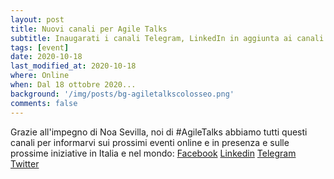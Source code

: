 ```yaml
---
layout: post
title: Nuovi canali per Agile Talks
subtitle: Inaugarati i canali Telegram, LinkedIn in aggiunta ai canali Facebook e Twitter 
tags: [event]
date: 2020-10-18
last_modified_at: 2020-10-18
where: Online
when: Dal 18 ottobre 2020...
background: '/img/posts/bg-agiletalkscolosseo.png'
comments: false
---
```


Grazie all'impegno di Noa Sevilla, noi di #AgileTalks abbiamo tutti questi canali per informarvi sui prossimi eventi online e in presenza e sulle prossime iniziative in Italia e nel mondo:
[Facebook](https://www.facebook.com/agiletalksroma/)
[Linkedin](https://www.linkedin.com/company/agile-talks/)
[Telegram](https://t.me/AgileTalks)
[Twitter](https://twitter.com/AgileTalksRoma)
